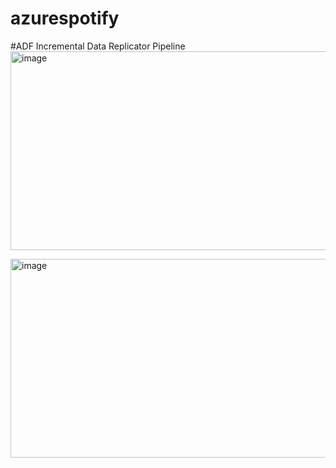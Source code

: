 # azurespotify

#ADF Incremental Data Replicator Pipeline
<img width="790" height="318" alt="image" src="https://github.com/user-attachments/assets/c4a99be9-bf53-43f9-90ad-d14701c4bf4e" />

<img width="790" height="318" alt="image" src="https://github.com/user-attachments/assets/86361a9b-4876-436d-963a-15e630b9a77c" />
